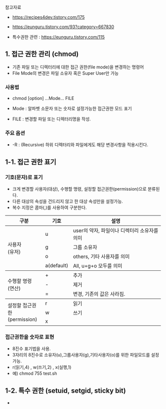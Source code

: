참고자료 
- https://recipes4dev.tistory.com/175
- https://eunguru.tistory.com/93?category=667830

- 특수권한 관련 : https://eunguru.tistory.com/115


## 1. 접근 권한 관리 (chmod) 
- 기존 파일 또는 디렉터리에 대한 접근 권한(file mode)을 변경하는 명령어
- File Mode의 변경은 파일 소유자 혹은 Super User만 가능

### 사용법
- chmod [option] ...Mode... FILE

- Mode : 알파벳 소문자 또는 숫자로 설정가능한 접근권한 모드 표기
- FILE : 변경할 파일 또는 디렉터리명을 작성. 

### 주요 옵션
- -R : (Recursive) 하위 디렉터리와 파일에게도 해당 변경사항을 적용시킨다. 

## 1-1. 접근 권한 표기
### 기호(문자)로 표기
- 크게 변경할 사용자(대상), 수행할 명령, 설정할 접근권한(permission)으로 분류된다. 
- 다른 대상의 속성을 건드리지 않고 한 대상 속성만을 설정가능. 
- 복수 지정은 콤마(,)를 사용하여 구분한다. 


<table>
    <thead>
        <tr>
            <th>구분</th>
            <th>기호</th>
            <th>설명</th>
        </tr>
    </thead>
    <tbody>
        <tr>
            <td rowspan=4>사용자<br>(유저)</td>
            <td>u</td>
            <td>user의 약자, 파일이나 디렉터리 소유자를 의미</td>
        </tr>
        <tr>
            <td>g</td>
            <td>그룹 소유자</td>
        </tr>
        <tr>
            <td>o</td>
            <td>others, 기타 사용자를 의미</td>
        </tr>
        <tr>
            <td>a(default)</td>
            <td>All, u+g+o 모두를 의미</td>
        </tr>
    </tbody>
    <tbody>
        <tr>
            <td rowspan=3>수행할 명령<br>(연산)</td>
            <td>+</td>
            <td>추가</td>
        </tr>
        <tr>
            <td>-</td>
            <td>제거</td>
        </tr>
        <tr>
            <td>=</td>
            <td>변경, 기존의 값은 사라짐.</td>
        </tr>
    </tbody> 
    <tbody>
        <tr>
            <td rowspan=3>설정할 접근권한<br>(permission)</td>
            <td>r</td>
            <td>읽기</td>
        </tr>
        <tr>
            <td>w</td>
            <td>쓰기</td>
        </tr>
        <tr>
            <td>x</td>
            <td></td>
        </tr>
    </tbody>
</table>

### 접근권한을 숫자로 표현
- 8진수 표기법을 사용. 
- 3자리의 8진수로 소유자(u),그룹사용자(g),기타사용자(o)를 위한 파일모드를 설정가능. 
- r(읽기,4) , w(쓰기,2) , x(실행,1)
- 예) chmod 755 test.sh 


## 1-2. 특수 권한 (setuid, setgid, sticky bit)
- 
